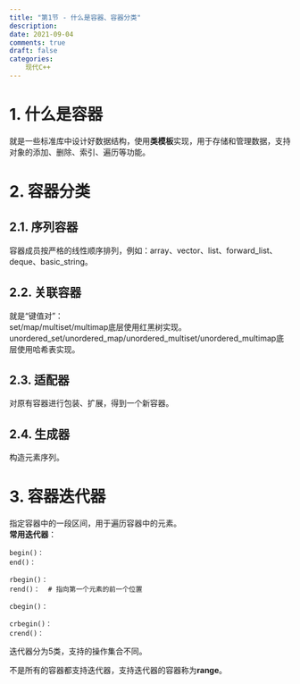 ```yaml
---
title: "第1节 - 什么是容器、容器分类"
description: 
date: 2021-09-04
comments: true
draft: false
categories:
    现代C++
---
```


# 1. 什么是容器
就是一些标准库中设计好数据结构，使用**类模板**实现，用于存储和管理数据，支持对象的添加、删除、索引、遍历等功能。

# 2. 容器分类
## 2.1. 序列容器
容器成员按严格的线性顺序排列，例如：array、vector、list、forward_list、deque、basic_string。     
## 2.2. 关联容器
就是“键值对”：    
set/map/multiset/multimap底层使用红黑树实现。   
unordered_set/unordered_map/unordered_multiset/unordered_multimap底层使用哈希表实现。
## 2.3. 适配器
对原有容器进行包装、扩展，得到一个新容器。      
## 2.4. 生成器
构造元素序列。      

# 3. 容器迭代器
指定容器中的一段区间，用于遍历容器中的元素。     
**常用迭代器**：
```
begin()：
end()：
```
```
rbegin()：
rend()：  # 指向第一个元素的前一个位置
```
```
cbegin()：
```
```
crbegin()：
crend()：
```
迭代器分为5类，支持的操作集合不同。

不是所有的容器都支持迭代器，支持迭代器的容器称为**range**。